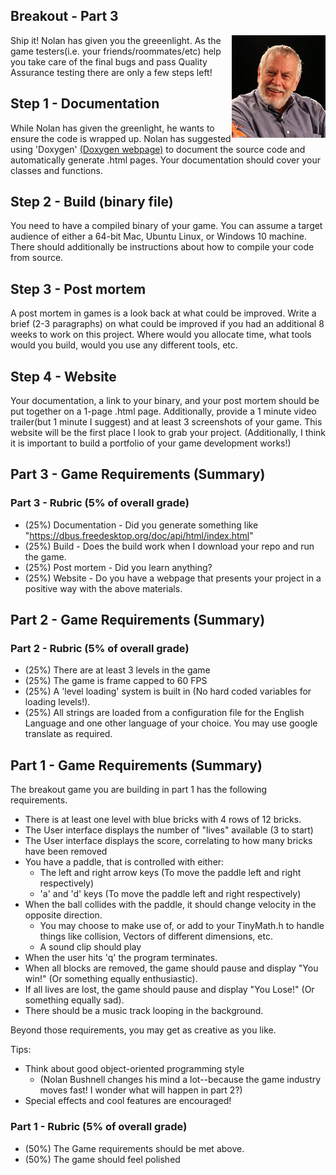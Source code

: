 ## Breakout - Part 3

<img align="right" width="150px" src="./../Media/Nolan_Bushnell_2013.jpg">
Ship it! Nolan has given you the greeenlight. As the game testers(i.e. your friends/roommates/etc) help you take care of the final bugs and pass Quality Assurance testing there are only a few steps left!


## Step 1 - Documentation
While Nolan has given the greenlight, he wants to ensure the code is wrapped up. Nolan has suggested using 'Doxygen' <a href="http://www.stack.nl/~dimitri/doxygen/">(Doxygen webpage)</a> to document the source code and automatically generate .html pages. Your documentation should cover your classes and functions.

## Step 2 - Build (binary file)
You need to have a compiled binary of your game. You can assume a target audience of either a 64-bit Mac, Ubuntu Linux, or Windows 10 machine. There should additionally be instructions about how to compile your code from source.

## Step 3 - Post mortem
A post mortem in games is a look back at what could be improved. Write a brief (2-3 paragraphs) on what could be improved if you had an additional 8 weeks to work on this project. Where would you allocate time, what tools would you build, would you use any different tools, etc.

## Step 4 - Website
Your documentation, a link to your binary, and your post mortem should be put together on a 1-page .html page. Additionally, provide a 1 minute video trailer(but 1 minute I suggest) and at least 3 screenshots of your game. This website will be the first place I look to grab your project. (Additionally, I think it is important to build a portfolio of your game development works!)

## Part 3 - Game Requirements (Summary)
### Part 3 - Rubric (5% of overall grade)

* (25%) Documentation - Did you generate something like "https://dbus.freedesktop.org/doc/api/html/index.html"
* (25%) Build - Does the build work when I download your repo and run the game.
* (25%) Post mortem - Did you learn anything?
* (25%) Website - Do you have a webpage that presents your project in a positive way with the above materials.

## Part 2 - Game Requirements (Summary)

### Part 2 - Rubric (5% of overall grade)

* (25%) There are at least 3 levels in the game
* (25%) The game is frame capped to 60 FPS
* (25%) A 'level loading' system is built in (No hard coded variables for loading levels!).
* (25%) All strings are loaded from a configuration file for the English Language and one other language of your choice. You may use google translate as required.

## Part 1 - Game Requirements (Summary)

The breakout game you are building in part 1 has the following requirements.

- There is at least one level with blue bricks with 4 rows of 12 bricks.
- The User interface displays the number of "lives" available (3 to start)
- The User interface displays the score, correlating to how many bricks have been removed
- You have a paddle, that is controlled with either:
  - The left and right arrow keys (To move the paddle left and right respectively)
  - 'a' and 'd' keys  (To move the paddle left and right respectively)
- When the ball collides with the paddle, it should change velocity in the opposite direction.
  - You may choose to make use of, or add to your TinyMath.h to handle things like collision, Vectors of different dimensions, etc.
  - A sound clip should play
- When the user hits 'q' the program terminates.
- When all blocks are removed, the game should pause and display "You win!" (Or something equally enthusiastic).
- If all lives are lost, the game should pause and display "You Lose!" (Or something equally sad).
- There should be a music track looping in the background.

Beyond those requirements, you may get as creative as you like.

Tips:
* Think about good object-oriented programming style
  * (Nolan Bushnell changes his mind a lot--because the game industry moves fast! I wonder what will happen in part 2?)
* Special effects and cool features are encouraged!

### Part 1 - Rubric (5% of overall grade)

* (50%) The Game requirements should be met above.
* (50%) The game should feel polished
